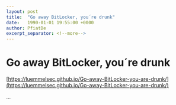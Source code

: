 ```yaml
---
layout: post
title:  "Go away BitLocker, you´re drunk"
date:   1990-01-01 19:55:00 +0000
author: PfiatDe
excerpt_separator: <!--more-->
---
```


# Go away BitLocker, you´re drunk
[https://luemmelsec.github.io/Go-away-BitLocker-you-are-drunk/](https://luemmelsec.github.io/Go-away-BitLocker-you-are-drunk/)

...
<!--more-->
